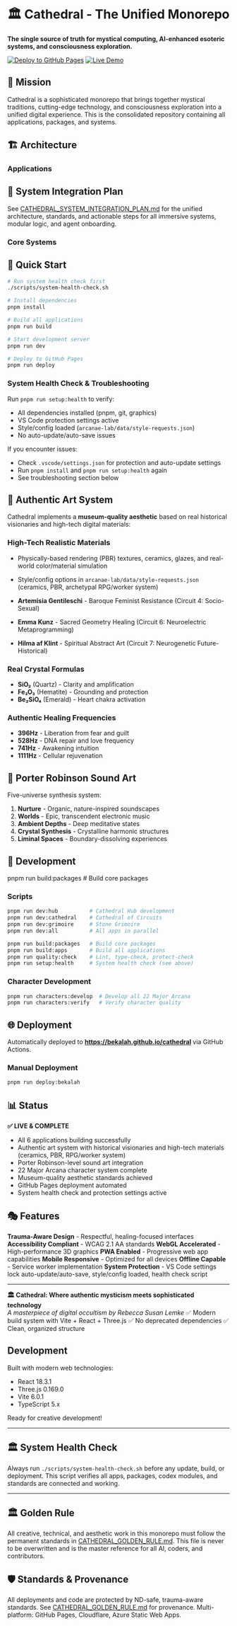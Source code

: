 # 🏛️ Cathedral - The Unified Monorepo

**The single source of truth for mystical computing, AI-enhanced esoteric systems, and consciousness exploration.**

[![Deploy to GitHub Pages](https://github.com/Bekalah/cathedral/actions/workflows/deploy-pages.yml/badge.svg)](https://github.com/Bekalah/cathedral/actions/workflows/deploy-pages.yml)
[![Live Demo](https://img.shields.io/badge/Live%20Demo-bekalah.github.io%2Fcathedral-blue)](https://bekalah.github.io/cathedral)

## 🎯 Mission

Cathedral is a sophisticated monorepo that brings together mystical traditions, cutting-edge technology, and consciousness exploration into a unified digital experience. This is the consolidated repository containing all applications, packages, and systems.

## 🏗️ Architecture

### Applications

## 🧩 System Integration Plan

See [CATHEDRAL_SYSTEM_INTEGRATION_PLAN.md](./CATHEDRAL_SYSTEM_INTEGRATION_PLAN.md) for the unified architecture, standards, and actionable steps for all immersive systems, modular logic, and agent onboarding.

### Core Systems

## 🚀 Quick Start

```bash
# Run system health check first
./scripts/system-health-check.sh

# Install dependencies
pnpm install

# Build all applications
pnpm run build

# Start development server
pnpm run dev

# Deploy to GitHub Pages
pnpm run deploy
```

### System Health Check & Troubleshooting
Run `pnpm run setup:health` to verify:
- All dependencies installed (pnpm, git, graphics)
- VS Code protection settings active
- Style/config loaded (`arcanae-lab/data/style-requests.json`)
- No auto-update/auto-save issues

If you encounter issues:
- Check `.vscode/settings.json` for protection and auto-update settings
- Run `pnpm install` and `pnpm run setup:health` again
- See troubleshooting section below

## 🎨 Authentic Art System

 Cathedral implements a **museum-quality aesthetic** based on real historical visionaries and high-tech digital materials:

### High-Tech Realistic Materials
- Physically-based rendering (PBR) textures, ceramics, glazes, and real-world color/material simulation
- Style/config options in `arcanae-lab/data/style-requests.json` (ceramics, PBR, archetypal RPG/worker system)

- **Artemisia Gentileschi** - Baroque Feminist Resistance (Circuit 4: Socio-Sexual)
- **Emma Kunz** - Sacred Geometry Healing (Circuit 6: Neuroelectric Metaprogramming)  
- **Hilma af Klint** - Spiritual Abstract Art (Circuit 7: Neurogenetic Future-Historical)

### Real Crystal Formulas
- **SiO₂** (Quartz) - Clarity and amplification
- **Fe₂O₃** (Hematite) - Grounding and protection
- **Be₂SiO₄** (Emerald) - Heart chakra activation

### Authentic Healing Frequencies
- **396Hz** - Liberation from fear and guilt
- **528Hz** - DNA repair and love frequency
- **741Hz** - Awakening intuition
- **1111Hz** - Cellular rejuvenation

## 🎵 Porter Robinson Sound Art

Five-universe synthesis system:
1. **Nurture** - Organic, nature-inspired soundscapes
2. **Worlds** - Epic, transcendent electronic music
3. **Ambient Depths** - Deep meditative states
4. **Crystal Synthesis** - Crystalline harmonic structures
5. **Liminal Spaces** - Boundary-dissolving experiences

## 🔧 Development

pnpm run build:packages   # Build core packages
### Scripts
```bash
pnpm run dev:hub          # Cathedral Hub development
pnpm run dev:cathedral    # Cathedral of Circuits
pnpm run dev:grimoire     # Stone Grimoire
pnpm run dev:all          # All apps in parallel

pnpm run build:packages   # Build core packages
pnpm run build:apps       # Build all applications
pnpm run quality:check    # Lint, type-check, protect-check
pnpm run setup:health     # System health check (see above)
```

### Character Development
```bash
pnpm run characters:develop  # Develop all 22 Major Arcana
pnpm run characters:verify   # Verify character quality
```

## 🌐 Deployment

Automatically deployed to **https://bekalah.github.io/cathedral** via GitHub Actions.

### Manual Deployment
```bash
pnpm run deploy:bekalah
```

## 📊 Status

**✅ LIVE & COMPLETE**

- All 6 applications building successfully
- Authentic art system with historical visionaries and high-tech materials (ceramics, PBR, RPG/worker system)
- Porter Robinson-level sound art integration
- 22 Major Arcana character system complete
- Museum-quality aesthetic standards achieved
- GitHub Pages deployment automated
- System health check and protection settings active

## 🎭 Features

**Trauma-Aware Design** - Respectful, healing-focused interfaces
**Accessibility Compliant** - WCAG 2.1 AA standards
**WebGL Accelerated** - High-performance 3D graphics
**PWA Enabled** - Progressive web app capabilities
**Mobile Responsive** - Optimized for all devices
**Offline Capable** - Service worker implementation
**System Protection** - VS Code settings lock auto-update/auto-save, style/config loaded, health check script

---

**🏛️ Cathedral: Where authentic mysticism meets sophisticated technology**  
*A masterpiece of digital occultism by Rebecca Susan Lemke*
✅ Modern build system with Vite + React + Three.js
✅ No deprecated dependencies
✅ Clean, organized structure

## Development

Built with modern web technologies:
- React 18.3.1
- Three.js 0.169.0  
- Vite 6.0.1
- TypeScript 5.x

Ready for creative development!

---

## 🏛️ System Health Check

Always run `./scripts/system-health-check.sh` before any update, build, or deployment. This script verifies all apps, packages, codex modules, and standards are connected and working.

---

## 🏛️ Golden Rule

All creative, technical, and aesthetic work in this monorepo must follow the permanent standards in [CATHEDRAL_GOLDEN_RULE.md](./CATHEDRAL_GOLDEN_RULE.md). This file is never to be overwritten and is the master reference for all AI, coders, and contributors.

## 🛡️ Standards & Provenance
All deployments and code are protected by ND-safe, trauma-aware standards. See [CATHEDRAL_GOLDEN_RULE.md](./CATHEDRAL_GOLDEN_RULE.md) for provenance. Multi-platform: GitHub Pages, Cloudflare, Azure Static Web Apps.
